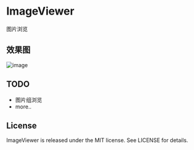 # ImageViewer
图片浏览

## 效果图
![image](https://github.com/Wzxhaha/WZXStorehouse/blob/master/ImageViewer/ImageViewer.gif)

## TODO
- 图片组浏览
- more..

## License
ImageViewer is released under the MIT license. See LICENSE for details.

